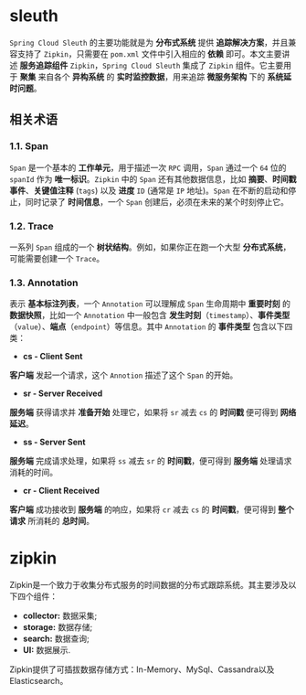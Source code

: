 # sleuth

`Spring Cloud Sleuth` 的主要功能就是为 **分布式系统** 提供 **追踪解决方案**，并且兼容支持了 `Zipkin`，只需要在 `pom.xml` 文件中引入相应的 **依赖** 即可。本文主要讲述 **服务追踪组件** `Zipkin`，`Spring Cloud Sleuth` 集成了 `Zipkin` 组件。它主要用于 **聚集** 来自各个 **异构系统** 的 **实时监控数据**，用来追踪 **微服务架构** 下的 **系统延时问题**。



## 相关术语

### 1.1. Span

`Span` 是一个基本的 **工作单元**，用于描述一次 `RPC` 调用，`Span` 通过一个 `64` 位的 `spanId` 作为 **唯一标识**。`Zipkin` 中的 `Span` 还有其他数据信息，比如 **摘要**、**时间戳事件**、**关键值注释** (`tags`) 以及 **进度** `ID` (通常是 `IP` 地址)。`Span` 在不断的启动和停止，同时记录了 **时间信息**，一个 `Span` 创建后，必须在未来的某个时刻停止它。

### 1.2. Trace

一系列 `Span` 组成的一个 **树状结构**。例如，如果你正在跑一个大型 **分布式系统**，可能需要创建一个 `Trace`。

### 1.3. Annotation

表示 **基本标注列表**，一个 `Annotation` 可以理解成 `Span` 生命周期中 **重要时刻** 的 **数据快照**，比如一个 `Annotation` 中一般包含 **发生时刻**（`timestamp`）、**事件类型**（`value`）、**端点**（`endpoint`）等信息。其中 `Annotation` 的 **事件类型** 包含以下四类：

- **cs - Client Sent**

**客户端** 发起一个请求，这个 `Annotion` 描述了这个 `Span` 的开始。

- **sr - Server Received**

**服务端** 获得请求并 **准备开始** 处理它，如果将 `sr` 减去 `cs` 的 **时间戳** 便可得到 **网络延迟**。

- **ss - Server Sent**

**服务端** 完成请求处理，如果将 `ss` 减去 `sr` 的 **时间戳**，便可得到 **服务端** 处理请求消耗的时间。

- **cr - Client Received**

**客户端** 成功接收到 **服务端** 的响应，如果将 `cr` 减去 `cs` 的 **时间戳**，便可得到 **整个请求** 所消耗的 **总时间**。



# zipkin

Zipkin是一个致力于收集分布式服务的时间数据的分布式跟踪系统。其主要涉及以下四个组件：

-  **collector:** 数据采集;
-  **storage:** 数据存储;
-  **search:** 数据查询;
-  **UI:** 数据展示.

Zipkin提供了可插拔数据存储方式：In-Memory、MySql、Cassandra以及Elasticsearch。